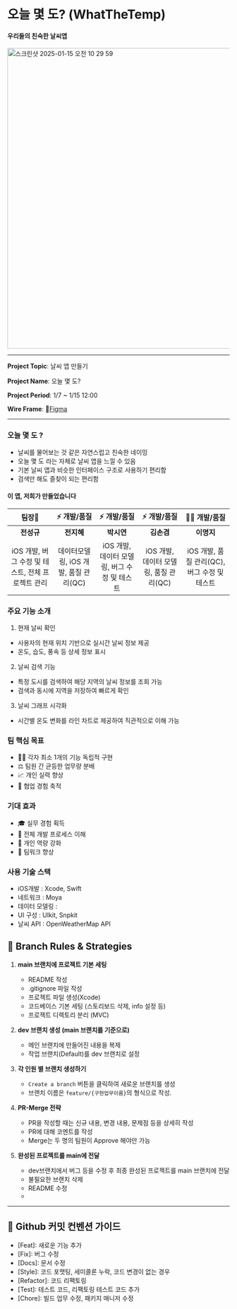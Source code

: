 # 오늘 몇 도? (WhatTheTemp)

#### 우리들의 친숙한 날씨앱

<img width="680" alt="스크린샷 2025-01-15 오전 10 29 59" src="https://github.com/user-attachments/assets/ac8b3383-e894-4900-974b-44753e3bf6d8" />


-----

**Project Topic**: 날씨 앱 만들기

**Project Name**: 오늘 몇 도?

**Project Period**: 1/7 ~ 1/15 12:00

**Wire Frame**: 🔗[Figma](https://www.figma.com/design/FptJQLPAAstf1v4SVkWmPb/%EB%8D%B02%ED%84%B0%EA%B5%AC%EC%A1%B0?node-id=19-4468&m=dev&t=79Bxc6VIAbbKZOpg-1)

------

### 오늘 몇 도 ?

- 날씨를 물어보는 것 같은 자연스럽고 친숙한 네이밍
- 오늘 몇 도 라는 자체로 날씨 앱을 느낄 수 있음
- 기본 날씨 앱과 비슷한 인터페이스 구조로 사용하기 편리함
- 검색만 해도 즐찾이 되는 편리함

#### 이 앱, 저희가 만들었습니다

| 팀장🎯 | ⚡️ 개발/품질 | ⚡️ 개발/품질 | ⚡️ 개발/품질 | 👨‍💻 개발/품질 | 
| :-: | :-: | :-: | :-: | :-: | 
| **전성규** | **전지혜** | **박시연** | **김손겸** | **이명지** | 
| iOS 개발, 버그 수정 및 테스트, 전체 프로젝트 관리 | 데이터모델링, iOS 개발, 품질 관리(QC) | iOS 개발, 데이터 모델링, 버그 수정 및 테스트 | iOS 개발, 데이터 모델링, 품질 관리(QC) | iOS 개발, 품질 관리(QC), 버그 수정 및 테스트 | 

### 주요 기능 소개
1. 현재 날씨 확인
  - 사용자의 현재 위치 기반으로 실시간 날씨 정보 제공
  - 온도, 습도, 풍속 등 상세 정보 표시
2. 날씨 검색 기능
  - 특정 도시를 검색하여 해당 지역의 날씨 정보를 조회 가능
  - 검색과 동시에 지역을 저장하여 빠르게 확인
3. 날씨 그래프 시각화
  - 시간별 온도 변화를 라인 차트로 제공하여 직관적으로 이해 가능

### 팀 핵심 목표
- 👨‍💻 각자 최소 1개의 기능 독립적 구현
- ⚖️ 팀원 간 균등한 업무량 분배
- 📈 개인 실력 향상
- 🤝 협업 경험 축적

### 기대 효과
- 🎓 실무 경험 획득
- 🔄 전체 개발 프로세스 이해
- 💪 개인 역량 강화
- 🤼 팀워크 향상

### 사용 기술 스택
- iOS개발 : Xcode, Swift
- 네트워크 : Moya
- 데이터 모델링 : 
- UI 구성 : UIkit, Snpkit
- 날씨 API : OpenWeatherMap API


##  🌴 Branch Rules & Strategies

1. **main 브랜치에 프로젝트 기본 세팅**
    - README 작성
    - .gitignore 파일 작성
    - 프로젝트 파일 생성(Xcode)
    - 코드베이스 기본 세팅 (스토리보드 삭제, info 설정 등)
    - 프로젝트 디렉토리 분리 (MVC)
    
2. **dev 브랜치 생성 (main 브랜치를 기준으로)**
    - 메인 브랜치에 만들어진 내용을 복제
    - 작업 브랜치(Default)를 dev 브랜치로 설정
  
3. **각 인원 별 브랜치 생성하기**
   - `Create a branch` 버튼을 클릭하여 새로운 브랜치를 생성
   -  브랜치 이름은 `feature/{구현업무이름}`의 형식으로 작성.

4. **PR-Merge 전략**
    - PR을 작성할 때는 신규 내용, 변경 내용, 문제점 등을 상세히 작성
    - PR에 대해 코멘트를 작성
    - Merge는 두 명의 팀원이 Approve 해야만 가능

5. **완성된 프로젝트를 main에 전달**
    - dev브랜치에서 버그 등을 수정 후 최종 완성된 프로젝트를 main 브랜치에 전달
    - 불필요한 브랜치 삭제
    - README 수정
    - 
-------


## 📓 Github 커밋 컨벤션 가이드 

   - [Feat]: 새로운 기능 추가
   - [Fix]: 버그 수정
   - [Docs]: 문서 수정
   - [Style]: 코드 포맷팅, 세미콜론 누락, 코드 변경이 없는 경우
   - [Refactor]: 코드 리팩토링
   - [Test]: 테스트 코드, 리팩토링 테스트 코드 추가
   - [Chore]: 빌드 업무 수정, 패키지 매니저 수정



